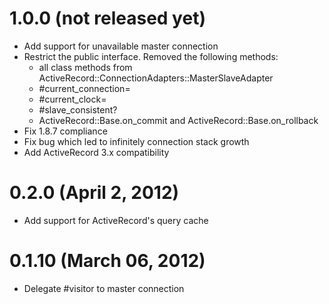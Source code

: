 # 1.0.0 (not released yet)

* Add support for unavailable master connection
* Restrict the public interface. Removed the following methods:
  * all class methods from ActiveRecord::ConnectionAdapters::MasterSlaveAdapter
  * #current_connection=
  * #current_clock=
  * #slave_consistent?
  * ActiveRecord::Base.on_commit and ActiveRecord::Base.on_rollback
* Fix 1.8.7 compliance
* Fix bug which led to infinitely connection stack growth
* Add ActiveRecord 3.x compatibility

# 0.2.0 (April 2, 2012)

* Add support for ActiveRecord's query cache

# 0.1.10 (March 06, 2012)

* Delegate #visitor to master connection
